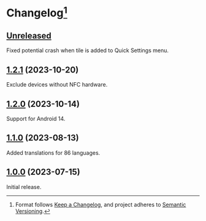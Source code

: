 # Changelog[^1]

## [Unreleased][]

Fixed potential crash when tile is added to Quick Settings menu.

## [1.2.1][] (2023-10-20)

Exclude devices without NFC hardware.

## [1.2.0][] (2023-10-14)

Support for Android 14.

## [1.1.0][] (2023-08-13)

Added translations for 86 languages.

## [1.0.0][] (2023-07-15)

Initial release.

[Unreleased]: https://github.com/pcolby/nfc-quick-settings/compare/v1.2.1...HEAD
[1.2.1]: https://github.com/pcolby/nfc-quick-settings/releases/tag/v1.2.1
[1.2.0]: https://github.com/pcolby/nfc-quick-settings/releases/tag/v1.2.0
[1.1.0]: https://github.com/pcolby/nfc-quick-settings/releases/tag/v1.1.0
[1.0.0]: https://github.com/pcolby/nfc-quick-settings/releases/tag/v1.0.0

[^1]: Format follows [Keep a Changelog](https://keepachangelog.com/en/1.1.0/), and
  project adheres to [Semantic Versioning](https://semver.org/spec/v2.0.0.html).
